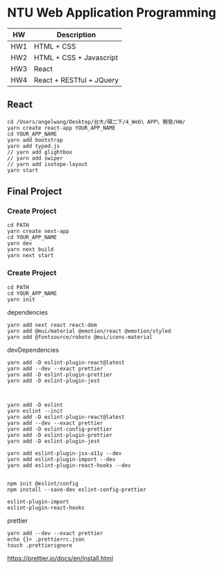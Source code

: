 # NTU Web Application Programming

|HW|Description|
|---|---|
|HW1|HTML + CSS|
|HW2|HTML + CSS + Javascript|
|HW3|React|
|HW4|React + RESTful + JQuery|

## React

```
cd /Users/angelwang/Desktop/台大/碩二下/4_Web\ APP\ 開發/HW/
yarn create react-app YOUR_APP_NAME
cd YOUR_APP_NAME
yarn add bootstrap
yarn add typed.js
// yarn add glightbox
// yarn add swiper
// yarn add isotope-layout
yarn start
```

## Final Project
### Create Project
```
cd PATH
yarn create next-app
cd YOUR_APP_NAME
yarn dev
yarn next build
yarn next start
```

### Create Project

```
cd PATH
cd YOUR_APP_NAME
yarn init
```
dependencies
```
yarn add next react react-dom
yarn add @mui/material @emotion/react @emotion/styled
yarn add @fontsource/roboto @mui/icons-material
```
devDependencies
```
yarn add -D eslint-plugin-react@latest
yarn add --dev --exact prettier
yarn add -D eslint-plugin-prettier
yarn add -D eslint-plugin-jest



yarn add -D eslint
yarn eslint --init
yarn add -D eslint-plugin-react@latest
yarn add --dev --exact prettier
yarn add -D eslint-config-prettier
yarn add -D eslint-plugin-prettier
yarn add -D eslint-plugin-jest

yarn add eslint-plugin-jsx-a11y --dev
yarn add eslint-plugin-import --dev
yarn add eslint-plugin-react-hooks --dev


npm init @eslint/config
npm install --save-dev eslint-config-prettier

eslint-plugin-import
eslint-plugin-react-hooks
```
prettier
```
yarn add --dev --exact prettier
echo {}> .prettierrc.json
touch .prettierignore

```
https://prettier.io/docs/en/install.html



